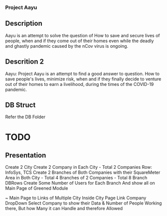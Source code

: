 ### Project Aayu ###

## Description ##
Aayu is an attempt to solve the question of How to save and secure lives of people, 
when and if they come out of their homes even while the deadly and ghastly pandemic caused by the nCov virus is ongoing.
## Descrition 2 ##
Aayu: Project Aayu is an attempt to find a good answer to question.
How to save people's lives, minimize risk, when and if they finally decide to venture out of their homes to earn a livelihood, 
during the times of the COVID-19 pandemic.

## DB Struct ##
Refer the DB Folder

# TODO
## Presentation
Create 2 City
Create 2 Company in Each City - Total 2 Companies Row: InfoSys, TCS
Create 2 Branches of Both Companies with their SquareMeter Area in Both City - Total 4 Branches of 2 Companies - Total 8 Branch DBRows
Create Some Number of Users for Each Branch
And show all on Main Page of Greened Module 

~ Main Page to Links of Multiple City 
	Inside City Page Link
		Company DropDown
		Select Company to show their Data & Number of People Working there, But how Many it can Handle and therefore Allowed


